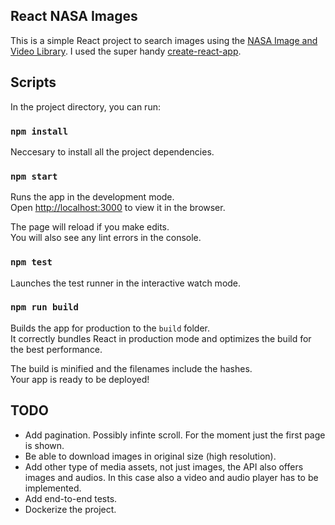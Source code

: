 ## React NASA Images

This is a simple React project to search images using the [NASA Image and Video Library](https://api.nasa.gov/api.html#Images). I used the super handy [create-react-app](https://github.com/facebookincubator/create-react-app).

## Scripts

In the project directory, you can run:

### `npm install`

Neccesary to install all the project dependencies.

### `npm start`

Runs the app in the development mode.<br>
Open [http://localhost:3000](http://localhost:3000) to view it in the browser.

The page will reload if you make edits.<br>
You will also see any lint errors in the console.

### `npm test`

Launches the test runner in the interactive watch mode.<br>

### `npm run build`

Builds the app for production to the `build` folder.<br>
It correctly bundles React in production mode and optimizes the build for the best performance.

The build is minified and the filenames include the hashes.<br>
Your app is ready to be deployed!

## TODO

* Add pagination. Possibly infinte scroll. For the moment just the first page is shown.
* Be able to download images in original size (high resolution).
* Add other type of media assets, not just images, the API also offers images and audios. In this case also a video and audio player has to be implemented.
* Add end-to-end tests.
* Dockerize the project.
